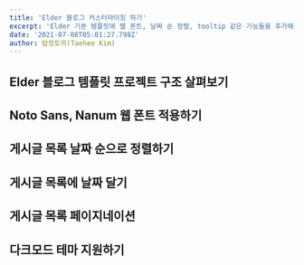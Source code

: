 ```yaml
---
title: 'Elder 블로그 커스터마이징 하기'
excerpt: 'Elder 기본 템플릿에 웹 폰트, 날짜 순 정렬, tooltip 같은 기능들을 추가해봅니다.'
date: '2021-07-08T05:01:27.798Z'
author: 탐정토끼(Taehee Kim)
---
```


## Elder 블로그 템플릿 프로젝트 구조 살펴보기

## Noto Sans, Nanum 웹 폰트 적용하기

## 게시글 목록 날짜 순으로 정렬하기

## 게시글 목록에 날짜 달기

## 게시글 목록 페이지네이션

## 다크모드 테마 지원하기
